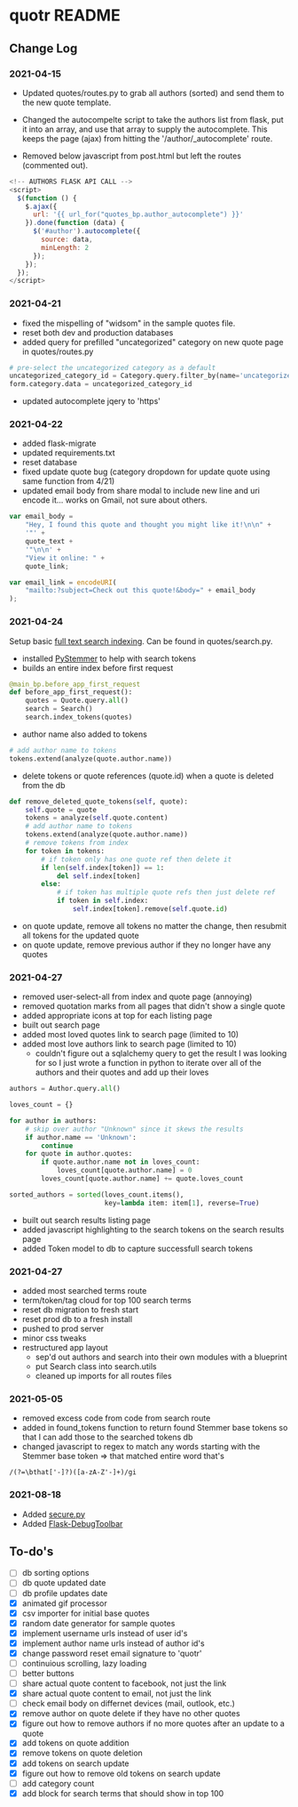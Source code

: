 # quotr README

## Change Log

### 2021-04-15

-   Updated quotes/routes.py to grab all authors (sorted) and send them to the new quote template.

-   Changed the autocompelte script to take the authors list from flask, put it into an array, and use that array to supply the autocomplete. This keeps the page (ajax) from hitting the '/author/\_autocomplete' route.

-   Removed below javascript from post.html but left the routes (commented out).

```javascript
<!-- AUTHORS FLASK API CALL -->
<script>
  $(function () {
    $.ajax({
      url: '{{ url_for("quotes_bp.author_autocomplete") }}'
    }).done(function (data) {
      $('#author').autocomplete({
        source: data,
        minLength: 2
      });
    });
  });
</script>
```

### 2021-04-21

-   fixed the mispelling of "widsom" in the sample quotes file.
-   reset both dev and production databases
-   added query for prefilled "uncategorized" category on new quote page in quotes/routes.py

```python
# pre-select the uncategorized category as a default
uncategorized_category_id = Category.query.filter_by(name='uncategorized').first().id
form.category.data = uncategorized_category_id
```

-   updated autocomplete jqery to 'https'

### 2021-04-22

-   added flask-migrate
-   updated requirements.txt
-   reset database
-   fixed update quote bug (category dropdown for update quote using same function from 4/21)
-   updated email body from share modal to include new line and uri encode it... works on Gmail, not sure about others.

```javascript
var email_body =
    "Hey, I found this quote and thought you might like it!\n\n" +
    '"' +
    quote_text +
    '"\n\n' +
    "View it online: " +
    quote_link;

var email_link = encodeURI(
    "mailto:?subject=Check out this quote!&body=" + email_body
);
```

### 2021-04-24

Setup basic [full text search indexing](https://bart.degoe.de/building-a-full-text-search-engine-150-lines-of-code/). Can be found in quotes/search.py.

-   installed [PyStemmer] to help with search tokens
-   builds an entire index before first request

[pystemmer]: https://github.com/snowballstem/pystemmer

```python
@main_bp.before_app_first_request
def before_app_first_request():
    quotes = Quote.query.all()
    search = Search()
    search.index_tokens(quotes)
```

-   author name also added to tokens

```python
# add author name to tokens
tokens.extend(analyze(quote.author.name))
```

-   delete tokens or quote references (quote.id) when a quote is deleted from the db

```python
def remove_deleted_quote_tokens(self, quote):
    self.quote = quote
    tokens = analyze(self.quote.content)
    # add author name to tokens
    tokens.extend(analyze(quote.author.name))
    # remove tokens from index
    for token in tokens:
        # if token only has one quote ref then delete it
        if len(self.index[token]) == 1:
            del self.index[token]
        else:
            # if token has multiple quote refs then just delete ref
            if token in self.index:
                self.index[token].remove(self.quote.id)
```

-   on quote update, remove all tokens no matter the change, then resubmit all tokens for the updated quote
-   on quote update, remove previous author if they no longer have any quotes

### 2021-04-27

-   removed user-select-all from index and quote page (annoying)
-   removed quotation marks from all pages that didn't show a single quote
-   added appropriate icons at top for each listing page
-   built out search page
-   added most loved quotes link to search page (limited to 10)
-   added most love authors link to search page (limited to 10)
    -   couldn't figure out a sqlalchemy query to get the result I was looking for so I just wrote a function in python to iterate over all of the authors and their quotes and add up their loves

```python
authors = Author.query.all()

loves_count = {}

for author in authors:
    # skip over author "Unknown" since it skews the results
    if author.name == 'Unknown':
        continue
    for quote in author.quotes:
        if quote.author.name not in loves_count:
            loves_count[quote.author.name] = 0
        loves_count[quote.author.name] += quote.loves_count

sorted_authors = sorted(loves_count.items(),
                        key=lambda item: item[1], reverse=True)
```

-   built out search results listing page
-   added javascript highlighting to the search tokens on the search results page
-   added Token model to db to capture successfull search tokens

### 2021-04-27

-   added most searched terms route
-   term/token/tag cloud for top 100 search terms
-   reset db migration to fresh start
-   reset prod db to a fresh install
-   pushed to prod server
-   minor css tweaks
-   restructured app layout
    -   sep'd out authors and search into their own modules with a blueprint
    -   put Search class into search.utils
    -   cleaned up imports for all routes files

### 2021-05-05

-   removed excess code from code from search route
-   added in found_tokens function to return found Stemmer base tokens so that I can add those to the searched tokens db
-   changed javascript to regex to match any words starting with the Stemmer base token => that matched entire word that's

```regex
/(?=\bthat['-]?)([a-zA-Z'-]+)/gi
```

### 2021-08-18

-   Added [secure.py](https://github.com/TypeError/secure)
-   Added [Flask-DebugToolbar](https://github.com/flask-debugtoolbar/flask-debugtoolbar)

## To-do's

-   [ ] db sorting options
-   [ ] db quote updated date
-   [ ] db profile updates date
-   [x] animated gif processor
-   [x] csv importer for initial base quotes
-   [x] random date generator for sample quotes
-   [x] implement username urls instead of user id's
-   [x] implement author name urls instead of author id's
-   [x] change password reset email signature to 'quotr'
-   [ ] continuious scrolling, lazy loading
-   [ ] better buttons
-   [ ] share actual quote content to facebook, not just the link
-   [x] share actual quote content to email, not just the link
-   [ ] check email body on differnet devices (mail, outlook, etc.)
-   [x] remove author on quote delete if they have no other quotes
-   [x] figure out how to remove authors if no more quotes after an update to a quote
-   [x] add tokens on quote addition
-   [x] remove tokens on quote deletion
-   [x] add tokens on search update
-   [x] figure out how to remove old tokens on search update
-   [ ] add category count
-   [x] add block for search terms that should show in top 100

